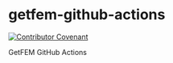 # getfem-github-actions
[![Contributor Covenant](https://img.shields.io/badge/Contributor%20Covenant-v2.0%20adopted-ff69b4.svg)](CODE_OF_CONDUCT.md)

GetFEM GitHub Actions
